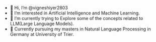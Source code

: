 - 👋 Hi, I’m @vigneshiyer2803
- 👀 I’m interested in Artificial Intelligence and Machine Learning.
- 🌱 I’m currently trying to Explore some of the concepts related to LLM(Large Language Models).
- 💞️ Currently pursuing my masters in Natural Language Processing in Germany at University of Trier.
<!---
vigneshiyer2803/vigneshiyer2803 is a ✨ special ✨ repository because its `README.md` (this file) appears on your GitHub profile.
You can click the Preview link to take a look at your changes.
--->
